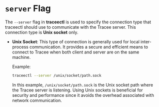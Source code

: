 # `server` Flag

The `--server` flag in **traceectl** is used to specify the connection type that traceectl should use to communicate with the Tracee server. This connection type is **Unix socket** only.

- **Unix Socket**: This type of connection is generally used for local inter-process communication. It provides a secure and efficient means to connect to Tracee when both client and server are on the same machine.
  
  Example:

  ```sh
  traceectl --server /unix/socket/path.sock
  ```

  In this example, `/unix/socket/path.sock` is the Unix socket path where the Tracee server is listening. Using Unix sockets is beneficial for security and performance since it avoids the overhead associated with network communication.
  